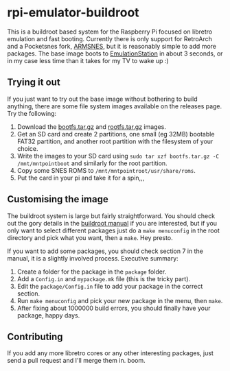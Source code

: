 rpi-emulator-buildroot
======================

This is a buildroot based system for the Raspberry Pi focused on libretro emulation and fast booting. Currently there is only support for RetroArch and a Pocketsnes fork, [ARMSNES](https://github.com/rmaz/ARMSNES-libretro), but it is reasonably simple to add more packages. The base image boots to [EmulationStation](https://github.com/Aloshi/EmulationStation) in about 3 seconds, or in my case less time than it takes for my TV to wake up :)

## Trying it out
If you just want to try out the base image without bothering to build anything, there are some file system images available on the releases page. Try the following:

1. Download the [bootfs.tar.gz](https://github.com/rmaz/rpi-emulator-buildroot/releases/download/0.1/bootfs.tar.gz) and [rootfs.tar.gz](https://github.com/rmaz/rpi-emulator-buildroot/releases/download/0.1/rootfs.tar.gz) images.
2. Get an SD card and create 2 partitions, one small (eg 32MB) bootable FAT32 partition, and another root partition with the filesystem of your choice.
3. Write the images to your SD card using `sudo tar xzf bootfs.tar.gz -C /mnt/mntpointboot` and similarly for the root partition.
4. Copy some SNES ROMS to `/mnt/mntpointroot/usr/share/roms`.
5. Put the card in your pi and take it for a spin,,,

## Customising the image
The buildroot system is large but fairly straightforward. You should check out the gory details in the [buildroot manual](http://buildroot.uclibc.org/downloads/manual/manual.html) if you are interested, but if you only want to select different packages just do a `make menuconfig` in the root directory and pick what you want, then a `make`. Hey presto.

If you want to add some packages, you should check section 7 in the manual, it is a slightly involved process. Executive summary:

1. Create a folder for the package in the `package` folder.
2. Add a `Config.in` and `mypackage.mk` file (this is the tricky part).
3. Edit the `package/Config.in` file to add your package in the correct section.
4. Run `make menuconfig` and pick your new package in the menu, then `make`.
5. After fixing about 1000000 build errors, you should finally have your package, happy days.

## Contributing
If you add any more libretro cores or any other interesting packages, just send a pull request and I'll merge them in. boom.
